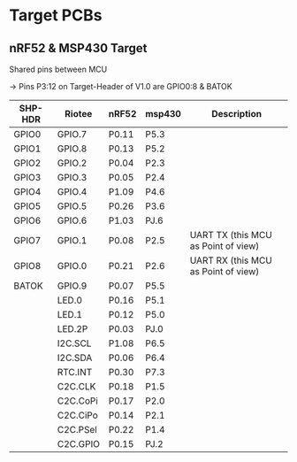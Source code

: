 # Target PCBs

## nRF52 & MSP430 Target

Shared pins between MCU

-> Pins P3:12 on Target-Header of V1.0 are GPIO0:8 & BATOK


| SHP-HDR | Riotee   | nRF52 | msp430 | Description                         |
|---------|----------|-------|--------|-------------------------------------|
| GPIO0   | GPIO.7   | P0.11 | P5.3   |                                     |
| GPIO1   | GPIO.8   | P0.13 | P5.2   |                                     |
| GPIO2   | GPIO.2   | P0.04 | P2.3   |                                     |
| GPIO3   | GPIO.3   | P0.05 | P2.4   |                                     |
| GPIO4   | GPIO.4   | P1.09 | P4.6   |                                     |
| GPIO5   | GPIO.5   | P0.26 | P3.6   |                                     |
| GPIO6   | GPIO.6   | P1.03 | PJ.6   |                                     |
| GPIO7   | GPIO.1   | P0.08 | P2.5   | UART TX (this MCU as Point of view) |
| GPIO8   | GPIO.0   | P0.21 | P2.6   | UART RX (this MCU as Point of view) |
| BATOK   | GPIO.9   | P0.07 | P5.5   |                                     |
|         | LED.0    | P0.16 | P5.1   |                                     |
|         | LED.1    | P0.12 | P5.0   |                                     |
|         | LED.2P   | P0.03 | PJ.0   |                                     |
|         | I2C.SCL  | P1.08 | P6.5   |                                     |
|         | I2C.SDA  | P0.06 | P6.4   |                                     |
|         | RTC.INT  | P0.30 | P7.3   |                                     |
|         | C2C.CLK  | P0.18 | P1.5   |                                     |
|         | C2C.CoPi | P0.17 | P2.0   |                                     |
|         | C2C.CiPo | P0.14 | P2.1   |                                     |
|         | C2C.PSel | P0.22 | P1.4   |                                     |
|         | C2C.GPIO | P0.15 | PJ.2   |                                     |
